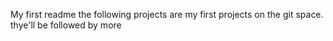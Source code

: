 My first readme
the following projects are my first projects on the git space. thye'll be followed by more
